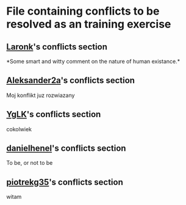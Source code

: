# File containing conflicts to be resolved as an training exercise

## [Laronk](https://github.com/Laronk)'s conflicts section

\*Some smart and witty comment on the nature of human existance.\*

## [Aleksander2a](https://github.com/Aleksander2a)'s conflicts section
Moj konflikt juz rozwiazany

## [YgLK](https://github.com/YgLK)'s conflicts section
cokolwiek 
## [danielhenel](https://github.com/danielhenel)'s conflicts section
To be, or not to be

## [piotrekg35](https://github.com/piotrekg35)'s conflicts section
witam
